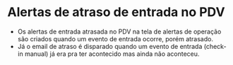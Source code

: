 # Alertas de atraso de entrada no PDV

* Os alertas de entrada atrasada no PDV na tela de alertas de operação são criados quando um evento de entrada ocorre, porém atrasado.
* Já o email de atraso é disparado quando um evento de entrada (check-in manual) já era pra ter acontecido mas ainda não aconteceu.

